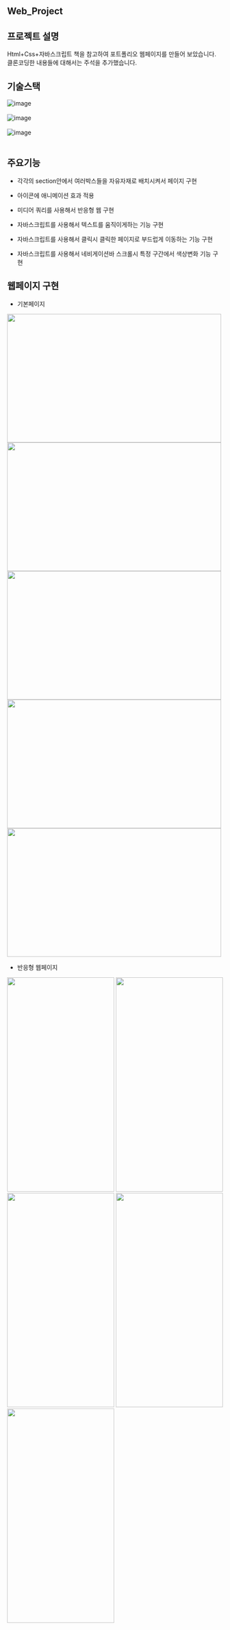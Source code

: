  Web_Project
-----------------------------------------------------------------------------------------------------------------------------
프로젝트 설명
-----------------------------------------------------------------------------------------------------------------------------
 Html+Css+자바스크립트 책을 참고하여 포트폴리오 웹페이지를 만들어 보았습니다. 클론코딩한 내용들에 대해서는 주석을 추가했습니다.

기술스택
-----------------------------------------------------------------------------------------------------------------------------
![image](https://github.com/Jaehyuk-96/web_project/assets/145963663/559ad2bc-be19-497c-9528-3cf32d4b80bb)<br><br>
![image](https://github.com/Jaehyuk-96/web_project/assets/145963663/8443ce9f-7b8c-4ede-ae03-f56173f890e1)<br><br>
![image](https://github.com/Jaehyuk-96/web_project/assets/145963663/84defd1f-0420-438c-9670-55cab5a534b6)<br><br>



주요기능
-----------------------------------------------------------------------------------------------------------------------------
* 각각의 section안에서 여러박스들을 자유자재로 배치시켜서 페이지 구현

* 아이콘에 애니메이션 효과 적용

* 미디어 쿼리를 사용해서 반응형 웹 구현

* 자바스크립트를 사용해서 텍스트를 움직이게하는 기능 구현

* 자바스크립트를 사용해서 클릭시 클릭한 페이지로 부드럽게 이동하는 기능 구현

* 자바스크립트를 사용해서 네비게이션바 스크롤시 특정 구간에서 색상변화 기능 구현

웹페이지 구현
-----------------------------------------------------------------------------------------------------------------------------
* 기본페이지
<img src="https://github.com/Jaehyuk-96/web_project/assets/145963663/7c6c25f7-43b8-491b-b515-de34dc794013" height="300px" width="500px">
<img src="https://github.com/Jaehyuk-96/web_project/assets/145963663/f64b730b-d1e6-480f-937b-2a763bbc66dd" height="300px" width="500px">
<img src="https://github.com/Jaehyuk-96/web_project/assets/145963663/ea3d08b7-0520-4263-8f6c-af0b5df82ed6" height="300px" width="500px">
<img src="https://github.com/Jaehyuk-96/web_project/assets/145963663/dd36ab2e-67b7-4594-ac7f-72c5eb8d035e" height="300px" width="500px">
<img src="https://github.com/Jaehyuk-96/web_project/assets/145963663/f273a93b-469f-4172-923b-0897a8a91ddc" height="300px" width="500px">

* 반응형 웹페이지
 <img src="https://github.com/Jaehyuk-96/web_project/assets/145963663/7a577bad-6b90-4148-a7e9-9d38f7283e90" height="500px" width="250px">
 <img src="https://github.com/Jaehyuk-96/web_project/assets/145963663/1ddcbefb-c564-4d7c-88a1-4f366150df7d" height="500px" width="250px">
 <img src="https://github.com/Jaehyuk-96/web_project/assets/145963663/2386f16e-3e71-426c-8ce0-ee02e948a61e" height="500px" width="250px">
 <img src="https://github.com/Jaehyuk-96/web_project/assets/145963663/42598466-5229-4346-9131-2acb3afab447" height="500px" width="250px">
 <img src="https://github.com/Jaehyuk-96/web_project/assets/145963663/b06cd38b-93ba-4ce5-bf6c-3d0f057717c1" height="500px" width="250px">












